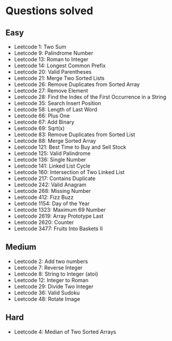 # Questions solved

## Easy
- Leetcode 1: Two Sum
- Leetcode 9: Palindrome Number
- Leetcode 13: Roman to Integer
- Leetcode 14: Longest Common Prefix
- Leetcode 20: Valid Parentheses
- Leetcode 21: Merge Two Sorted Lists
- Leetcode 26: Remove Duplicates from Sorted Array
- Leetcode 27: Remove Element
- Leetcode 28: Find the Index of the First Occurrence in a String
- Leetcode 35: Search Insert Position
- Leetcode 58: Length of Last Word
- Leetcode 66: Plus One
- Leetcode 67: Add Binary
- Leetcode 69: Sqrt(x)
- Leetcode 83: Remove Duplicates from Sorted List
- Leetcode 88: Merge Sorted Array
- Leetcode 121: Best Time to Buy and Sell Stock
- Leetcode 125: Valid Palindrome
- Leetcode 136: Single Number
- Leetcode 141: Linked List Cycle
- Leetcode 160: Intersection of Two Linked List
- Leetcode 217: Contains Duplicate
- Leetcode 242: Valid Anagram
- Leetcode 268: Missing Number
- Leetcode 412: Fizz Buzz
- Leetcode 1154: Day of the Year
- Leetcode 1323: Maximum 69 Number
- Leetcode 2619: Array Prototype Last
- Leetcode 2620: Counter
- Leetcode 3477: Fruits Into Baskets II

## Medium
- Leetcode 2: Add two numbers
- Leetcode 7: Reverse Integer
- Leetcode 8: String to Integer (atoi)
- Leetcode 12: Integer to Roman
- Leetcode 29: Divide Two Integer
- Leetcode 36: Valid Sudoku
- Leetcode 48: Rotate Image

## Hard
- Leetcode 4: Median of Two Sorted Arrays
